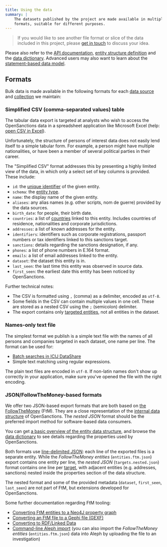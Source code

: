 ```yaml
---
title: Using the data
summary: |
    The datasets published by the project are made available in multiple
    formats, suitable for different purposes.
---
```


> If you would like to see another file format or slice of the data included in
> this project, please [get in touch](/contact/) to discuss your idea.

Please also refer to the [API documentation](/docs/api/), [entity structure definition](/docs/entities/) and the [data dictionary](/reference/). Advanced users may also want to learn about the [statement-based data model](/docs/statements/).

## <a id="formats" /> Formats

Bulk data is made available in the following formats for each [data source](/datasets/#sources) and [collection](/docs/faq/#collections) we maintain:

### <a id="targets.simple.csv"> Simplified CSV (comma-separated values) table

The tabular data export is targeted at analysts who wish to access the OpenSanctions
data in a spreadsheet application like Microsoft Excel (help: [open CSV in Excel](https://support.microsoft.com/en-us/office/import-or-export-text-txt-or-csv-files-5250ac4c-663c-47ce-937b-339e391393ba)).

Unfortunately, the structure of persons of interest data does not easily lend itself to
a simple tabular form. For example, a person might have multiple nationalities, or have
been a member of several political parties in their career.

The "Simplified CSV" format addresses this by presenting a highly limited view of the
data, in which only a select set of key columns is provided. These include:

* ``id``: the [unique identifier](/docs/identifiers/) of the given entity.
* ``schema``: the [entity type](/reference/#schema).
* ``name``: the display name of the given entity.
* ``aliases``: any alias names (e.g. other scripts, nom de guerre) provided by the data sources.
* ``birth_date``: for people, their birth date.
* ``countries``: a list of [countries](/reference/#type.country) linked to this entity. Includes countries of residence, nationalities and corporate jurisdictions.
* ``addresses``: a list of known addresses for the entity.
* ``identifiers``: identifiers such as corporate registrations, passport numbers or tax identifiers linked to this sanctions target.
* ``sanctions``: details regarding the sanctions designation, if any.
* ``phones``: a list of phone numbers in E.164 format.
* ``emails``: a list of email addresses linked to the entity.
* ``dataset``: the dataset this entity is in.
* ``last_seen``: the last time this entity was observed in source data.
* ``first_seen``: the earliest date this entity has been noticed by OpenSanctions.

Further technical notes:

* The CSV is formatted using ``,`` (comma) as a delimiter, encoded as ``utf-8``.
* Some fields in the CSV can contain multiple values in one cell. These are stored as a
  nested CSV using the ``;`` (semicolon) delimiter.
* The export contains only [targeted entities](/reference/#targets), not all entities
  in the dataset.

### <a id="names.txt"></a> Names-only text file 

The simplest format we publish is a simple text file with the names of all
persons and companies targeted in each dataset, one name per line. The format can
be used for:

* [Batch searches in ICIJ DataShare](https://icij.gitbook.io/datashare/all/batch-search-documents)
* Simple text matching using regular expressions.

The plain text files are encoded in ``utf-8``. If non-latin names don't show up
correctly in your application, make sure you've opened the file with the
right encoding.

### <a id="entities.ftm.json"></a><a id="targets.nested.json"></a> JSON/FollowTheMoney-based formats

We offer two JSON-based export formats that are both based on [the FollowTheMoney](https://followthemoney.readthedocs.io/en/latest/index.html) (FtM). They are a close representation of the [internal data structure](/reference/) of OpenSanctions. The *nested JSON* format should be the preferred import method for software-based data consumers.

You can get [a basic overview of the entity data structure](/docs/entities/), and browse the [data dictionary](/reference/) to see details regarding the properties used by OpenSanctions.

Both formats use [line-delimited JSON](https://en.wikipedia.org/wiki/JSON_streaming#Line-delimited_JSON): each line of the exported files is a separate entity. While the *FollowTheMoney entities* (``entities.ftm.json``) export contains one entity per line, the *nested JSON* (``targets.nested.json``) format contains one line per [target](/reference/#targets), with adjacent entities (e.g. addresses, sanctions) nested inside the properties section of the data structure.

The nested format and some of the provided metadata (``dataset``, ``first_seen``, ``last_seen``) are not part of FtM, but extensions developed for OpenSanctions.

Some further documentation regarding FtM tooling:

* [Converting FtM entities to a Neo4J property graph](https://docs.alephdata.org/developers/followthemoney/ftm#exporting-data-to-a-network-graph)
* [Converting an FtM file to a Gephi file (GEXF)](https://docs.alephdata.org/developers/followthemoney/ftm#gexf-for-gephi-sigma-js)
* [Converting to RDF/Linked Data](https://docs.alephdata.org/developers/followthemoney/ftm#exporting-entities-to-rdf-linked-data)
* [Command-line Aleph import](https://docs.alephdata.org/developers/alephclient#writing-a-stream-of-entities-to-a-collection) (you can also import the *FollowTheMoney entities* (``entities.ftm.json``) data into Aleph by
uploading the file to an investigation)